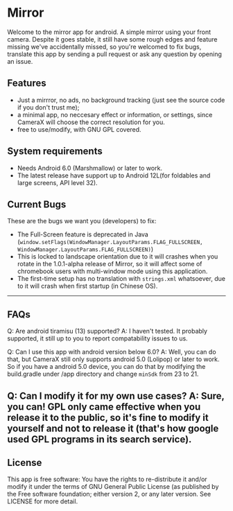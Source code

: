 # Mirror
Welcome to the mirror app for android. A simple mirror using your front camera.
Despite it goes stable, it still have some rough edges and feature missing we've accidentally missed, so you're welcomed to fix bugs, translate this app by sending a pull request or ask any question by opening an issue.
## Features
 * Just a mirrror, no ads, no background tracking (just see the source code if you don't trust me);
 * a minimal app, no neccesary effect or information, or settings, since CameraX will choose the correct resolution for you.
 * free to use/modify, with GNU GPL covered.
## System requirements
 * Needs Android 6.0 (Marshmallow) or later to work.
 * The latest release have support up to Android 12L(for foldables and large screens, API level 32).
## Current Bugs
These are the bugs we want you (developers) to fix:
 * The Full-Screen feature is deprecated in Java (```window.setFlags(WindowManager.LayoutParams.FLAG_FULLSCREEN, WindowManager.LayoutParams.FLAG_FULLSCREEN)```)
 * This is locked to landscape orientation due to it will crashes when you rotate in the 1.0.1-alpha release of Mirror, so it will affect some of chromebook users with multi-window mode using this application.
 * The first-time setup has no translation with ```strings.xml``` whatsoever, due to it will crash when first startup (in Chinese OS).
 ---
 ## FAQs
 Q: Are android tiramisu (13) supported?
 A: I haven't tested. It probably supported, it still up to you to report compatability issues to us.
 
 Q: Can I use this app with android version below 6.0?
 A: Well, you can do that, but CameraX still only supports android 5.0 (Lolipop) or later to work. So if you have a android 5.0 device, you can do that by modifying the build.gradle under /app directory and change ``minSdk`` from 23 to 21.
 
 Q: Can I modify it for my own use cases?
 A: Sure, you can! GPL only came effective when you release it to the public, so it's fine to modify it yourself and not to release it (that's how google used GPL programs in its search service). 
 ---
## License
This app is free software: You have the rights to re-distribute it and/or modify it under the terms of GNU General Public License (as published by the Free software foundation; either version 2, or any later version. See LICENSE for more detail.
